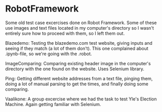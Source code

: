 # RobotFramework

<p>Some old test case excercises done on Robot Framework. Some of these use images and text files located in my computer's directory so I wasn't entirely sure how to proceed with them, so I left them out.</p>
<p>Blazedemo: Testing the blazedemo.com test website, giving inputs and seeing if they match (a lot of them don't). This one complained about .ipynb-file, so we're going with the .robot.</p>
<p>ImageComparing: Comparing existing header image in the computer's directory with the one found on the website. Uses Selenium library.</p>
<p>Ping: Getting different website addresses from a text file, pinging them, doing a lot of manual parsing to get the times, and finally doing some comparing. </p>
<p>Vaalikone: A group excercise where we had the task to test Yle's Election Machine. Again getting familiar with Selenium.</p>
